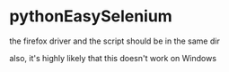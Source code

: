 # pythonEasySelenium
the firefox driver and the script should be in the same dir



also, it's highly likely that this doesn't work on Windows
